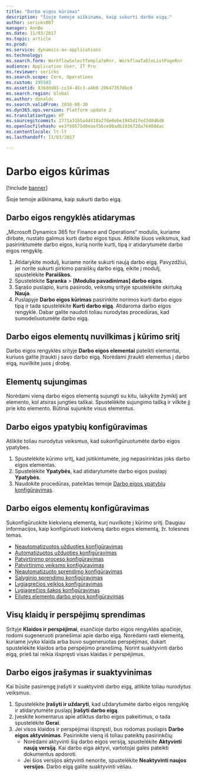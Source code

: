 ```yaml
---
title: "Darbo eigos kūrimas"
description: "Šioje temoje aiškinama, kaip sukurti darbo eigą."
author: sericks007
manager: AnnBe
ms.date: 11/03/2017
ms.topic: article
ms.prod: 
ms.service: dynamics-ax-applications
ms.technology: 
ms.search.form: WorkflowSelectTemplateRnr, WorkflowTableListPageRnr
audience: Application User, IT Pro
ms.reviewer: sericks
ms.search.scope: Core, Operations
ms.custom: 195583
ms.assetid: 836ddd01-cc34-45c3-a4b0-20647357dbc6
ms.search.region: Global
ms.author: donaldc
ms.search.validFrom: 2016-08-30
ms.dyn365.ops.version: Platform update 2
ms.translationtype: HT
ms.sourcegitcommit: 2771a31b5a4d418a27de0ebe1945d1fed2d8d6d6
ms.openlocfilehash: ee3f60575d0eaaf56ce08adb1936728a76488dac
ms.contentlocale: lt-lt
ms.lasthandoff: 11/03/2017

---
```


# <a name="create-a-workflow"></a>Darbo eigos kūrimas

[!include [banner](../includes/banner.md)]

Šioje temoje aiškinama, kaip sukurti darbo eigą.

<a name="open-the-workflow-editor"></a>Darbo eigos rengyklės atidarymas
------------------------

„Microsoft Dynamics 365 for Finance and Operations“ modulis, kuriame dirbate, nustato galimus kurti darbo eigos tipus. Atlikite šiuos veiksmus, kad pasirinktumėte darbo eigos, kurią norite kurti, tipą ir atidarytumėte darbo eigos rengyklę.

1.  Atidarykite modulį, kuriame norite sukurti naują darbo eigą. Pavyzdžiui, jei norite sukurti pirkimo paraiškų darbo eigą, eikite į modulį, spustelėkite **Paraiškos**.
2.  Spustelėkite **Sąranka** &gt; **\[Modulio pavadinimas\] darbo eigos**.
3.  Sąrašo puslapio, kuris pasirodo, veiksmų srityje spustelėkite skirtuką **Nauja**.
4.  Puslapyje **Darbo eigos kūrimas** pasirinkite norimos kurti darbo eigos tipą ir tada spustelėkite **Kurti darbo eigą**. Atidaroma darbo eigos rengyklė. Dabar galite naudoti toliau nurodytas procedūras, kad sumodeliuotumėte darbo eigą.

## <a name="drag-workflow-elements-onto-the-canvas"></a>Darbo eigos elementų nuvilkimas į kūrimo sritį
Darbo eigos rengyklės srityje **Darbo eigos elementai** pateikti elementai, kuriuos galite įtraukti į savo darbo eigą. Norėdami įtraukti elementus į darbo eigą, nuvilkite juos į drobę.

## <a name="connect-the-elements"></a>Elementų sujungimas
Norėdami vieną darbo eigos elementą sujungti su kitu, laikykite žymiklį ant elemento, kol atsiras jungties taškai. Spustelėkite sujungimo tašką ir vilkite jį prie kito elemento. Būtinai sujunkite visus elementus.

## <a name="configure-the-properties-of-the-workflow"></a>Darbo eigos ypatybių konfigūravimas
Atlikite toliau nurodytus veiksmus, kad sukonfigūruotumėte darbo eigos ypatybes.

1.  Spustelėkite kūrimo sritį, kad įsitikintumėte, jog nepasirinktas joks darbo eigos elementas.
2.  Spustelėkite **Ypatybės**, kad atidarytumėte darbo eigos puslapį **Ypatybės**.
3.  Naudokite procedūras, pateiktas temoje [Darbo eigos ypatybių konfigūravimas](configure-workflow-properties.md).

## <a name="configure-the-elements-of-the-workflow"></a>Darbo eigos elementų konfigūravimas
Sukonfigūruokite kiekvieną elementą, kurį nuvilkote į kūrimo sritį. Daugiau informacijos, kaip konfigūruoti kiekvieną darbo eigos elementą, žr. tolesnes temas.

-   [Neautomatizuotos užduoties konfigūravimas](configure-manual-task-workflow.md)
-   [Automatizuotos užduoties konfigūravimas](configure-automated-task-workflow.md)
-   [Patvirtinimo proceso konfigūravimas](configure-approval-process-workflow.md)
-   [Patvirtinimo veiksmo konfigūravimas](configure-approval-step-workflow.md)
-   [Neautomatizuoto sprendimo konfigūravimas](configure-manual-decision-workflow.md)
-   [Sąlyginio sprendimo konfigūravimas](configure-conditional-decision-workflow.md)
-   [Lygiagrečios veiklos konfigūravimas](configure-parallel-activity-workflow.md)
-   [Lygiagrečios šakos konfigūravimas](configure-parallel-branch-workflow.md)
-   [Eilutės elemento darbo eigos konfigūravimas](configure-line-item-workflow.md)

## <a name="resolve-any-errors-or-warnings"></a>Visų klaidų ir perspėjimų sprendimas
Srityje **Klaidos ir perspėjimai**, esančioje darbo eigos rengyklės apačioje, rodomi sugeneruoti pranešimai apie darbo eigą. Norėdami rasti elementą, kuriame įvyko klaida arba buvo sugeneruotas perspėjimas, dukart spustelėkite klaidos arba perspėjimo pranešimą. Norint suaktyvinti darbo eigą, prieš tai reikia išspręsti visas klaidas ir perspėjimus.

## <a name="save-and-activate-the-workflow"></a>Darbo eigos įrašymas ir suaktyvinimas
Kai būsite pasirengę įrašyti ir suaktyvinti darbo eigą, atlikite toliau nurodytus veiksmus.

1.  Spustelėkite **Įrašyti ir uždaryti**, kad uždarytumėte darbo eigos rengyklę ir atidarytumėte puslapį **Įrašyti darbo eigą**.
2.  Įveskite komentarus apie atliktus darbo eigos pakeitimus, o tada spustelėkite **Gerai**.
3.  Jei visos klaidos ir perspėjimai išspręsti, bus rodomas puslapis **Darbo eigos aktyvinimas**. Pasirinkite vieną iš toliau pateiktų pasirinkčių:
    -   Norėdami aktyvinti šią darbo eigos versiją, spustelėkite **Aktyvinti naują versiją**. Kai darbo eiga aktyvi, vartotojai galės pateikti dokumentus apdoroti.
    -   Jei šios versijos aktyvinti nenorite, spustelėkite **Neaktyvinti naujos versijos**. Darbo eigą galite suaktyvinti vėliau.






